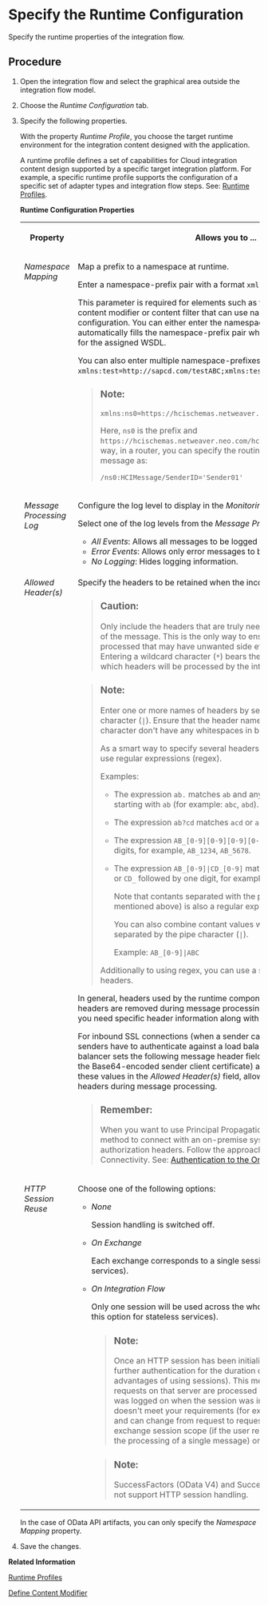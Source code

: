 <!-- loio0c1c96e50ff340869090469d260976f3 -->

# Specify the Runtime Configuration

Specify the runtime properties of the integration flow.



## Procedure

1.  Open the integration flow and select the graphical area outside the integration flow model.

2.  Choose the *Runtime Configuration* tab.

3.  Specify the following properties.

    With the property *Runtime Profile*, you choose the target runtime environment for the integration content designed with the application.

    A runtime profile defines a set of capabilities for Cloud integration content design supported by a specific target integration platform. For example, a specific runtime profile supports the configuration of a specific set of adapter types and integration flow steps. See: [Runtime Profiles](IntegrationSettings/runtime-profiles-8007daa.md).

    **Runtime Configuration Properties**


    <table>
    <tr>
    <th valign="top">

    Property
    
    </th>
    <th valign="top">

    Allows you to ...
    
    </th>
    </tr>
    <tr>
    <td valign="top">
    
    *Namespace Mapping* 
    
    </td>
    <td valign="top">
    
    Map a prefix to a namespace at runtime.

    Enter a namespace-prefix pair with a format `xmlns:<prefix>=<namespace>`.

    This parameter is required for elements such as the content-based router, content modifier or content filter that can use namespaces in their configuration. You can either enter the namespace-prefix pair or the tool automatically fills the namespace-prefix pair whenever a lookup is performed for the assigned WSDL.

    You can also enter multiple namespace-prefixes as shown in the example: `xmlns:test=http://sapcd.com/testABC;xmlns:test2=http://sapcd.com/testPQR`.

    > ### Note:  
    > `xmlns:ns0=https://hcischemas.netweaver.neo.com/hciflow`
    > 
    > Here, `ns0` is the prefix and `https://hcischemas.netweaver.neo.com/hciflow` is the namespace. That way, in a router, you can specify the routing condition for an XML message as:
    > 
    > ```
    > /ns0:HCIMessage/SenderID='Sender01'
    > ```


    
    </td>
    </tr>
    <tr>
    <td valign="top">
    
    *Message Processing Log* 
    
    </td>
    <td valign="top">
    
    Configure the log level to display in the *Monitoring* editor.

    Select one of the log levels from the *Message Processing Log* dropdown.

    -   *All Events*: Allows all messages to be logged and displayed.
    -   *Error Events*: Allows only error messages to be logged and displayed.
    -   *No Logging*: Hides logging information.


    
    </td>
    </tr>
    <tr>
    <td valign="top">
    
    *Allowed Header\(s\)* 
    
    </td>
    <td valign="top">
    
    Specify the headers to be retained when the incoming message is processed.

    > ### Caution:  
    > Only include the headers that are truly needed in the further processing of the message. This is the only way to ensure that no headers are processed that may have unwanted side effects or pose a security risk. Entering a wildcard character \(`*`\) bears the risk that you can’t control which headers will be processed by the integration flow.

    > ### Note:  
    > Enter one or more names of headers by separating them with the pipe character \(`|`\). Ensure that the header names separated with the pipe character don't have any whitespaces in between.
    > 
    > As a smart way to specify several headers with similar names, you can use regular expressions \(regex\).
    > 
    > Examples:
    > 
    > -   The expression `ab.` matches `ab` and any three-character string starting with `ab` \(for example: `abc`, `abd`\).
    > 
    > -   The expression `ab?cd` matches `acd` or `abcd`.
    > 
    > -   The expression `AB_[0-9][0-9][0-9][0-9]` matches `AB_` followed by 4 digits, for example, `AB_1234`, `AB_5678`.
    > 
    > -   The expression `AB_[0-9]|CD_[0-9]` matches `AB_` followed by one digit or `CD_` followed by one digit, for example: `AB_1`, `AB_2`, `CD_9`.
    > 
    >     Note that contants separated with the pipe character \(`|`\) \(as mentioned above\) is also a regular expression.
    > 
    >     You can also combine contant values with regular expressions, separated by the pipe character \(`|`\).
    > 
    >     Example: `AB_[0-9]|ABC`
    > 
    > 
    > Additionally to using regex, you can use a single wildcard \(`*`\) to allow all headers.

    In general, headers used by the runtime components are retained and other headers are removed during message processing. This field is useful when you need specific header information along with the message body.

    For inbound SSL connections \(when a sender calls SAP Cloud Integration\), senders have to authenticate against a load balancer component. The load balancer sets the following message header fields: `SSL_CLIENT_CERT` \(contains the Base64-encoded sender client certificate\) and `SSL_CLIENT_USER`. Entering these values in the *Allowed Header\(s\)* field, allows you to forward these headers during message processing.

    > ### Remember:  
    > When you want to use Principal Propagation as the authentication method to connect with an on-premise system, don't pass any authorization headers. Follow the approach recommended by SAP BTP Connectivity. See: [Authentication to the On-Premise System](https://help.sap.com/docs/CP_CONNECTIVITY/cca91383641e40ffbe03bdc78f00f681/67b0b94f09f2446598787eea0855e56b.html).


    
    </td>
    </tr>
    <tr>
    <td valign="top">
    
    *HTTP Session Reuse* 
    
    </td>
    <td valign="top">
    
    Choose one of the following options:

    -   *None*

        Session handling is switched off.

    -   *On Exchange*

        Each exchange corresponds to a single session \(use this option for stateful services\).

    -   *On Integration Flow*

        Only one session will be used across the whole integration flow \(only use this option for stateless services\).

        > ### Note:  
        > Once an HTTP session has been initialized, there is usually no further authentication for the duration of the session \(one of the advantages of using sessions\). This means that all further HTTP requests on that server are processed in the context of the user that was logged on when the session was initialized. If this behavior doesn't meet your requirements \(for example, the user is dynamic and can change from request to request\), you can select either an exchange session scope \(if the user remains the same for at least the processing of a single message\) or no session.

        > ### Note:  
        > SuccessFactors \(OData V4\) and SuccessFactors \(REST\) adapters do not support HTTP session handling.



    
    </td>
    </tr>
    </table>
    
    In the case of OData API artifacts, you can only specify the *Namespace Mapping* property.

4.  Save the changes.


**Related Information**  


[Runtime Profiles](IntegrationSettings/runtime-profiles-8007daa.md "Integration Suite allows you to design integration content for different target integration platforms. Accordingly, different runtime profiles are available to adapt the user interface of the integration content designer to the specifications and capabilities of the target integration platform.")

[Define Content Modifier](define-content-modifier-8f04a70.md "")

